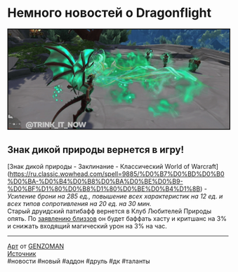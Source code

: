 # Немного новостей о Dragonflight

<html>
<center>
<img src=https://raw.githubusercontent.com/MagicalCow/TrinkIT-News/main/Assets/WH326948/WH326948-1.jpg float=center border=2>
</center>  
</html>

## Знак дикой природы вернется в игру!
[Знак дикой природы - Заклинание - Классический World of Warcraft]
(https://ru.classic.wowhead.com/spell=9885/%D0%B7%D0%BD%D0%B0%D0%BA-%D0%B4%D0%B8%D0%BA%D0%BE%D0%B9-%D0%BF%D1%80%D0%B8%D1%80%D0%BE%D0%B4%D1%8B) - *Усиление брони на 285 ед., повышение всех 
характеристик на 12 ед. и всех типов сопротивления на 20 ед. на 30 мин.*  
Старый друидский патибафф вернется в Клуб Любителей Природы опять. По [заявлению близзов](https://worldofwarcraft.com/en-gb/news/23797209/world-of-warcraft-dragonflight-talent-preview) он будет баффать хасту и критшанс на 3% и снижать входящий магический урон на 3% на час.


---
[Арт](https://www.deviantart.com/genzoman/art/Warcraft-Mark-of-Cenarius-351662290) от [GENZOMAN](https://www.deviantart.com/genzoman)  
[Источник](https://www.wowhead.com/news/327272)  
#новости #новый #аддон #друль #дк #таланты